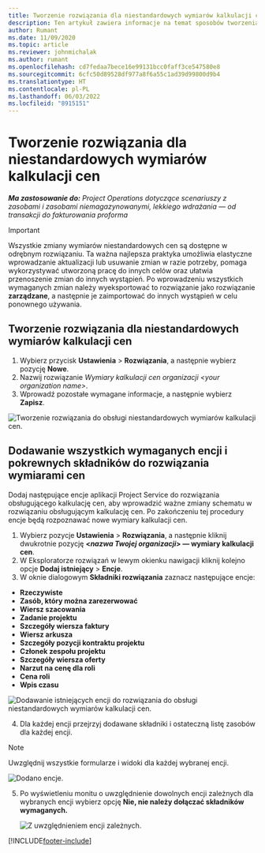 ```yaml
---
title: Tworzenie rozwiązania dla niestandardowych wymiarów kalkulacji cen
description: Ten artykuł zawiera informacje na temat sposobów tworzenia rozwiązań dla niestandardowych wymiarów kalkulacji cen.
author: Rumant
ms.date: 11/09/2020
ms.topic: article
ms.reviewer: johnmichalak
ms.author: rumant
ms.openlocfilehash: cd7fedaa7bece16e99131bcc0faff3ce547580e8
ms.sourcegitcommit: 6cfc50d89528df977a8f6a55c1ad39d99800d9b4
ms.translationtype: HT
ms.contentlocale: pl-PL
ms.lasthandoff: 06/03/2022
ms.locfileid: "8915151"
---
```

# <a name="create-a-solution-for-custom-pricing-dimensions"></a>Tworzenie rozwiązania dla niestandardowych wymiarów kalkulacji cen

 _**Ma zastosowanie do:** Project Operations dotyczące scenariuszy z zasobami i zasobami niemagazynowanymi, lekkiego wdrażania — od transakcji do fakturowania proforma_ 

>[!IMPORTANT]
>Wszystkie zmiany wymiarów niestandardowych cen są dostępne w odrębnym rozwiązaniu. Ta ważna najlepsza praktyka umożliwia elastyczne wprowadzanie aktualizacji lub usuwanie zmian w razie potrzeby, pomaga wykorzystywać utworzoną pracę do innych celów oraz ułatwia przenoszenie zmian do innych wystąpień. Po wprowadzeniu wszystkich wymaganych zmian należy wyeksportować to rozwiązanie jako rozwiązanie **zarządzane**, a następnie je zaimportować do innych wystąpień w celu ponownego używania.

## <a name="create-a-solution-for-custom-pricing-dimensions"></a>Tworzenie rozwiązania dla niestandardowych wymiarów kalkulacji cen

1.  Wybierz przycisk **Ustawienia** > **Rozwiązania**, a następnie wybierz pozycję **Nowe**.
2.  Nazwij rozwiązanie *Wymiary kalkulacji cen organizacji \<your organization name\>*.
3. Wprowadź pozostałe wymagane informacje, a następnie wybierz **Zapisz**.

  ![Tworzenie rozwiązania do obsługi niestandardowych wymiarów kalkulacji cen.](./media/Creation-of-custom-pricing-dimension-solution.png)
 
## <a name="add-all-required-entities-and-related-components-to-the-pricing-dimension-solution"></a>Dodawanie wszystkich wymaganych encji i pokrewnych składników do rozwiązania wymiarami cen

Dodaj następujące encje aplikacji Project Service do rozwiązania obsługującego kalkulację cen, aby wprowadzić ważne zmiany schematu w rozwiązaniu obsługującym kalkulację cen. Po zakończeniu tej procedury encje będą rozpoznawać nowe wymiary kalkulacji cen.

1.  Wybierz pozycje **Ustawienia** > **Rozwiązania**, a następnie kliknij dwukrotnie pozycję **<*nazwa Twojej organizacji*> — wymiary kalkulacji cen**.
2.  W Eksploratorze rozwiązań w lewym okienku nawigacji kliknij kolejno opcje **Dodaj istniejący** > **Encje**.
3.  W oknie dialogowym **Składniki rozwiązania** zaznacz następujące encje:
 
   - **Rzeczywiste**
   - **Zasób, który można zarezerwować**
   - **Wiersz szacowania**
   - **Zadanie projektu**
   - **Szczegóły wiersza faktury**
   - **Wiersz arkusza**
   - **Szczegóły pozycji kontraktu projektu**
   - **Członek zespołu projektu**
   - **Szczegóły wiersza oferty**
   - **Narzut na cenę dla roli**
   - **Cena roli**
   - **Wpis czasu**
 
   ![Dodawanie istniejących encji do rozwiązania do obsługi niestandardowych wymiarów kalkulacji cen.](./media/Existing-entities-to-PD-solution.png)
 
 4. Dla każdej encji przejrzyj dodawane składniki i ostateczną listę zasobów dla każdej encji. 

   >[!NOTE]
   > Uwzględnij wszystkie formularze i widoki dla każdej wybranej encji.

  ![Dodano encje.](./media/solution-component-selection.png)


5.  Po wyświetleniu monitu o uwzględnienie dowolnych encji zależnych dla wybranych encji wybierz opcję **Nie, nie należy dołączać składników wymaganych.**

    ![Z uwzględnieniem encji zależnych.](./media/Do-not-include-required.png)


[!INCLUDE[footer-include](../includes/footer-banner.md)]
